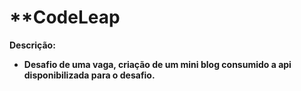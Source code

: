 # **CodeLeap

 **Descrição:**

- **Desafio de uma vaga, criação de um mini blog consumido a api disponibilizada para o desafio.**
